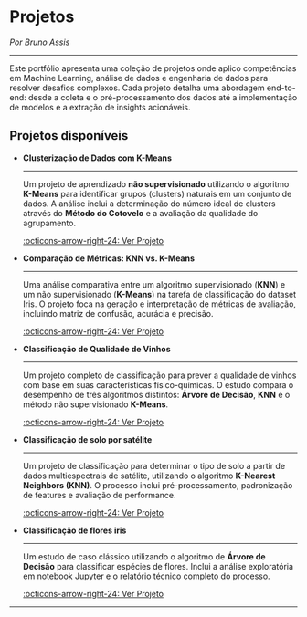 # Projetos
*Por Bruno Assis*


---


Este portfólio apresenta uma coleção de projetos onde aplico competências em Machine Learning, análise de dados e engenharia de dados para resolver desafios complexos. Cada projeto detalha uma abordagem end-to-end: desde a coleta e o pré-processamento dos dados até a implementação de modelos e a extração de insights acionáveis.


## Projetos disponíveis

<div class="grid cards" markdown>

-   __Clusterização de Dados com K-Means__

    ---
    
    Um projeto de aprendizado **não supervisionado** utilizando o algoritmo **K-Means** para identificar grupos (clusters) naturais em um conjunto de dados. A análise inclui a determinação do número ideal de clusters através do **Método do Cotovelo** e a avaliação da qualidade do agrupamento.

    [:octicons-arrow-right-24: Ver Projeto](projeto/kmeans.md)

</div>

<div class="grid cards" markdown>

-   __Comparação de Métricas: KNN vs. K-Means__

    ---

    Uma análise comparativa entre um algoritmo supervisionado (**KNN**) e um não supervisionado (**K-Means**) na tarefa de classificação do dataset Iris. O projeto foca na geração e interpretação de métricas de avaliação, incluindo matriz de confusão, acurácia e precisão.

    [:octicons-arrow-right-24: Ver Projeto](Metricas/analise_metrica.md)

-   __Classificação de Qualidade de Vinhos__

    ---

    Um projeto completo de classificação para prever a qualidade de vinhos com base em suas características físico-químicas. O estudo compara o desempenho de três algoritmos distintos: **Árvore de Decisão**, **KNN** e o método não supervisionado **K-Means**.

    [:octicons-arrow-right-24: Ver Projeto](Projeto_I/relatorio_final.md)

-   __Classificação de solo por satélite__

    ---

    Um projeto de classificação para determinar o tipo de solo a partir de dados multiespectrais de satélite, utilizando o algoritmo **K-Nearest Neighbors (KNN)**. O processo inclui pré-processamento, padronização de features e avaliação de performance.

    [:octicons-arrow-right-24: Ver Projeto](projeto/knn.md)

</div>

<div class="grid cards" markdown>

-   __Classificação de flores iris__

    ---
    
    Um estudo de caso clássico utilizando o algoritmo de **Árvore de Decisão**
    para classificar espécies de flores. Inclui a análise exploratória em notebook
    Jupyter e o relatório técnico completo do processo.

    [:octicons-arrow-right-24: Ver Projeto](projeto/main.md)

</div>

---